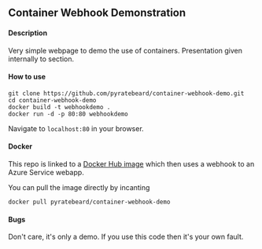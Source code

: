 ## Container Webhook Demonstration

#### Description
Very simple webpage to demo the use of containers. Presentation given internally to section.

#### How to use

```
git clone https://github.com/pyratebeard/container-webhook-demo.git
cd container-webhook-demo
docker build -t webhookdemo .
docker run -d -p 80:80 webhookdemo
```
Navigate to `localhost:80` in your browser.

#### Docker
This repo is linked to a [Docker Hub image](https://hub.docker.com/r/pyratebeard/container-webhook-demo) which then uses a webhook to an Azure Service webapp.

You can pull the image directly by incanting
```
docker pull pyratebeard/container-webhook-demo
```

#### Bugs
Don't care, it's only a demo. If you use this code then it's your own fault.

